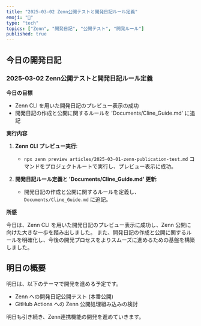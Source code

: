 ```yaml
---
title: "2025-03-02 Zenn公開テストと開発日記ルール定義"
emoji: "📝"
type: "tech"
topics: ["Zenn", "開発日記", "公開テスト", "開発ルール"]
published: true
---
```


## 今日の開発日記

### 2025-03-02 Zenn公開テストと開発日記ルール定義

**今日の目標**

*   Zenn CLI を用いた開発日記のプレビュー表示の成功
*   開発日記の作成と公開に関するルールを 'Documents/Cline_Guide.md' に追記

**実行内容**

1.  **Zenn CLI プレビュー実行**:
    *   `npx zenn preview articles/2025-03-01-zenn-publication-test.md` コマンドをプロジェクトルートで実行し、プレビュー表示に成功。

2.  **開発日記ルール定義と 'Documents/Cline_Guide.md' 更新**:
    *   開発日記の作成と公開に関するルールを定義し、`Documents/Cline_Guide.md` に追記。

**所感**

今日は、Zenn CLI を用いた開発日記のプレビュー表示に成功し、Zenn 公開に向けた大きな一歩を踏み出しました。
また、開発日記の作成と公開に関するルールを明確化し、今後の開発プロセスをよりスムーズに進めるための基盤を構築しました。

## 明日の概要

明日は、以下のテーマで開発を進める予定です。

*   Zenn への開発日記公開テスト (本番公開)
*   GitHub Actions への Zenn 公開処理組み込みの検討

明日も引き続き、Zenn連携機能の開発を進めていきます。
